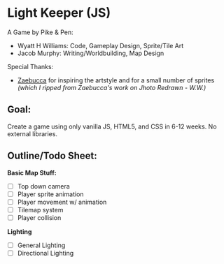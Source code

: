 # Light Keeper (JS)

A Game by Pike & Pen:
- Wyatt H Williams: Code, Gameplay Design, Sprite/Tile Art
- Jacob Murphy: Writing/Worldbuilding, Map Design

Special Thanks:

- [Zaebucca](https://twitter.com/zaebucca) for inspiring the artstyle and for a small number of sprites *(which I ripped from Zaebucca's work on Jhoto Redrawn - W.W.)*


## Goal:

Create a game using only vanilla JS, HTML5, and CSS in 6-12 weeks. No external libraries.


## Outline/Todo Sheet:

**Basic Map Stuff:**
- [ ] Top down camera
- [ ] Player sprite animation
- [ ] Player movement w/ animation
- [ ] Tilemap system
- [ ] Player collision

**Lighting**
- [ ] General Lighting
- [ ] Directional Lighting
